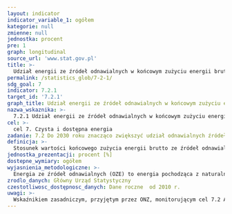 ```yaml
---
layout: indicator
indicator_variable_1: ogółem
kategorie: null
zmienne: null
jednostka: procent
pre: 1
graph: longitudinal
source_url: 'www.stat.gov.pl'
title: >-
  Udział energii ze źródeł odnawialnych w końcowym zużyciu energii brutto
permalink: /statistics_glob/7-2-1/
sdg_goal: 7
indicator: 7.2.1
target_id: '7.2.1'
graph_title: Udział energii ze źródeł odnawialnych w końcowym zużyciu energii brutto
nazwa_wskaznika: >-
  7.2.1 Udział energii ze źródeł odnawialnych w końcowym zużyciu energii brutto
cel: >-
  cel 7. Czysta i dostępna energia
zadanie: 7.2 Do 2030 roku znacząco zwiększyć udział odnawialnych źródeł energii w globalnym miksie energetycznym.
definicja: >-
  Stosunek wartości końcowego zużycia energii brutto ze źródeł odnawialnych do wartości końcowego zużycia energii brutto ze wszystkich źródeł.
jednostka_prezentacji: procent [%]
dostepne_wymiary: ogółem
wyjasnienia_metodologiczne: >-
  Energia ze źródeł odnawialnych (OZE) to energia pochodząca z naturalnych, powtarzających się procesów przyrodniczych, uzyskiwana z odnawialnych niekopalnych źródeł energii, w szczególności energia generowana z promieniowania słonecznego, wiatru, wody, zasobów geotermalnych, biomasy, biogazu i biopaliw ciekłych.Końcowe zużycie energii brutto oznacza nośniki energii dostarczane do celów energetycznych przemysłowi, sektorowi transportowemu, gospodarstwom domowym, sektorowi usługowemu, w tym świadczącemu usługi publiczne, rolnictwu, leśnictwu i rybołówstwu, łącznie ze zużyciem energii elektrycznej i ciepła przez przemysł energetyczny na wytwarzanie energii elektrycznej i ciepła oraz łącznie ze stratami energii elektrycznej i ciepła podczas przesyłania i dystrybucji.
zrodlo_danych: Główny Urząd Statystyczny
czestotliwosc_dostępnosc_danych: Dane roczne  od 2010 r.
uwagi: >-
  Wskaźnikiem zasadniczym, przyjętym przez ONZ, monitorującym cel 7.2 Agendy 2030 jest wskaźnik 7.2.1 Udział energii ze źródeł odnawialnych w końcowym zużyciu energii ogółem.
---
```

